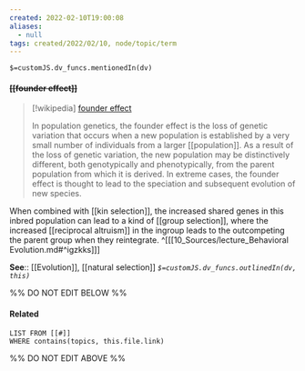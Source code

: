 ```yaml
---
created: 2022-02-10T19:00:08 
aliases:
  - null
tags: created/2022/02/10, node/topic/term
---
```

`$=customJS.dv_funcs.mentionedIn(dv)`

#### <s class="topic-title">[[founder effect]]</s>

> [!wikipedia] [founder effect](https://en.wikipedia.org/wiki/Founder%20effect)
> 
> In population genetics, the founder effect is the loss of genetic variation that occurs when a new population is established by a very small number of individuals from a larger [[population]]. As a result of the loss of genetic variation, the new population may be distinctively different, both genotypically and phenotypically, from the parent population from which it is derived. In extreme cases, the founder effect is thought to lead to the speciation and subsequent evolution of new species. 

When combined with [[kin selection]], the increased shared genes in this inbred population can lead to a kind of [[group selection]], where the increased [[reciprocal altruism]] in the ingroup leads to the outcompeting the parent group when they reintegrate.
^[[[10_Sources/lecture_Behavioral Evolution.md#^igzkks]]]

**See**:: [[Evolution]], [[natural selection]]
*`$=customJS.dv_funcs.outlinedIn(dv, this)`*

%% DO NOT EDIT BELOW %%

#### Related 

```dataview
LIST FROM [[#]]
WHERE contains(topics, this.file.link)
```
%% DO NOT EDIT ABOVE %%
